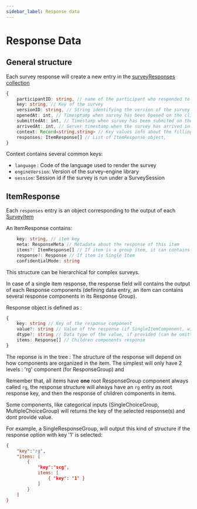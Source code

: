 ```yaml
---
sidebar_label: Response data
---
```


# Response Data

## General structure

Each survey response will create a new entry in the [surveyResponses collection](./#database)

```ts
{
    participantID: string, // name of the participant who responded to the survey
    key: string, // Key of the survey 
    versionID: string, // String identifying the version of the survey (same key in Survey collection)
    openedAt: int, // Timesptamp when survey has been Opened on the client (seconds)
    submittedAt: int, // Timestamp when survey has been submited on the client (seconds)
    arrivedAt: int, // Server timestamp when the survey has arrived in the backend ?
    context: Record<string,string> // Key values info about the filling context
    responses: ItemResponse[] // List of ItemResponse object,
}
```

Context contains several common keys:
- `language` : Code of the language used to render the survey
- `engineVersion`: Version of the survey-engine library
- `session`: Session id if the survey is run under a SurveySession

## ItemResponse

Each `responses` entry is an object corresponding to the output of each [SurveyItem](../survey-engine/item)

An ItemResponse contains:

```ts
    key: string, // item key
    meta: ResponseMeta // Metadata about the response of this item
    items?: ItemResponse[] // If item is a group item, it can contains sub items response
    response?: Response // If item is Single Item
    confidentialMode: string
```

This structure can be hierarchical for complex surveys. 

In case of a single item response, the response field will contains the output of each Response components (defining data entry, an item can contains several response components in its Response Group).

Response object is defined as :

```ts
{
    key: string // Key of the response component
    value?: string // Value of the response (if SingleItemComponent, will not be defined otherwise), if component is not key based
    dtype?: string // Data type of the value, if provided (can be omitted for string/number)
    items: Response[] // Children components response
}
```

The reponse is in the tree : The structure of the response will depend on how components are organized in the item.
The simplest will only have 2 levels : 'rg' component (for ResponseGroup) and 

Remember that, all items have **one** root ResponseGroup component always called `rg`, the response structure will always have
an `rg` entry as root response key, and then the response of children components in items.

Some components, like categorical inputs (SingleChoiceGroup, MultipleChoiceGroup) will returns the key of the selected response(s) and dont provide value.

For example, a SingleResponseGroup, will output this kind of structure if the response option with key '1' is selected:

```json
{
    "key":"rg",
    "items: [
        {
            "key":"scg",
            items: [
                { "key": "1" }
            ]
        }
    ]
}
```


